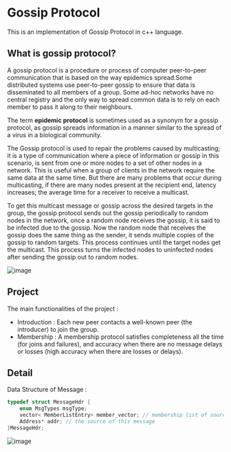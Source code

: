 # Gossip Protocol
This is an implementation of Gossip Protocol in c++ language.

## What is gossip protocol?
A gossip protocol is a procedure or process of computer peer-to-peer communication that is based on the way epidemics spread.Some distributed systems use peer-to-peer gossip to ensure that data is disseminated to all members of a group. Some ad-hoc networks have no central registry and the only way to spread common data is to rely on each member to pass it along to their neighbours. 

The term <b>epidemic protocol</b> is sometimes used as a synonym for a gossip protocol, as gossip spreads information in a manner similar to the spread of a virus in a biological community. 

The Gossip protocol is used to repair the problems caused by multicasting; it is a type of communication where a piece of information or gossip in this scenario, is sent from one or more nodes to a set of other nodes in a network. This is useful when a group of clients in the network require the same data at the same time. But there are many problems that occur during multicasting, if there are many nodes present at the recipient end, latency increases; the average time for a receiver to receive a multicast.

To get this multicast message or gossip across the desired targets in the group, the gossip protocol sends out the gossip periodically to random nodes in the network, once a random node receives the gossip, it is said to be infected due to the gossip. Now the random node that receives the gossip does the same thing as the sender, it sends multiple copies of the gossip to random targets. This process continues until the target nodes get the multicast. This process turns the infected nodes to uninfected nodes after sending the gossip out to random nodes.

![image](https://user-images.githubusercontent.com/50926437/128827898-f6fbc38e-aa17-4e87-80a2-3275fd40536a.png)

## Project
The main functionalities of the project :
* Introduction : Each new peer contacts a well-known peer (the introducer) to join the group.
* Membership : A membership protocol satisfies completeness all the time (for joins and failures), and accuracy when there are no message delays or losses (high accuracy when there are losses or delays).

## Detail
Data Structure of Message :
```cpp
typedef struct MessageHdr {
	enum MsgTypes msgType; 
	vector< MemberListEntry> member_vector; // membership list of source
	Address* addr; // the source of this message
}MessageHdr;
```
![image](https://user-images.githubusercontent.com/50926437/128828262-d20d9f93-eee0-49e3-9010-3ca9a6b1d290.png)

